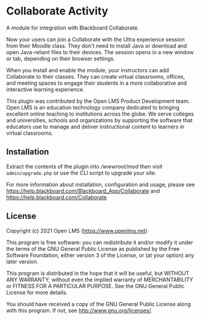 # Collaborate Activity
A module for integration with Blackboard Collaborate.

Now your users can join a Collaborate with the Ultra experience 
session from their Moodle class. They don't need to install Java 
or download and open Java-reliant files to their devices.
The session opens in a new window or tab, depending on their browser settings.

When you install and enable the module, your instructors can 
add Collaborate to their classes. They can create virtual 
classrooms, offices, and meeting spaces to engage their
students in a more collaborative and interactive learning experience.

This plugin was contributed by the Open LMS Product Development team. Open LMS is an education technology company
dedicated to bringing excellent online teaching to institutions across the globe. We serve colleges and universities,
schools and organizations by supporting the software that educators use to manage and deliver instructional content to
learners in virtual classrooms.

## Installation
Extract the contents of the plugin into _/wwwroot/mod_ then visit `admin/upgrade.php` or use the CLI script to upgrade your site.

For more information about installation, configuration and usage, please see https://help.blackboard.com/Blackboard_App/Collaborate and https://help.blackboard.com/Collaborate

## License
Copyright (c) 2021 Open LMS (https://www.openlms.net)

This program is free software: you can redistribute it and/or modify it under
the terms of the GNU General Public License as published by the Free Software
Foundation, either version 3 of the License, or (at your option) any later
version.

This program is distributed in the hope that it will be useful, but WITHOUT ANY
WARRANTY; without even the implied warranty of MERCHANTABILITY or FITNESS FOR A
PARTICULAR PURPOSE.  See the GNU General Public License for more details.

You should have received a copy of the GNU General Public License along with
this program.  If not, see <http://www.gnu.org/licenses/>.
